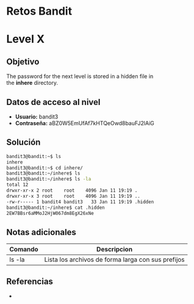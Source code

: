 # Retos Bandit

# Level X

## Objetivo
The password for the next level is stored in a hidden file in the **inhere** directory.

## Datos de acceso al nivel
- **Usuario:** bandit3
- **Contraseña:** aBZ0W5EmUfAf7kHTQeOwd8bauFJ2lAiG

## Solución
```bash
bandit3@bandit:~$ ls
inhere
bandit3@bandit:~$ cd inhere/
bandit3@bandit:~/inhere$ ls
bandit3@bandit:~/inhere$ ls -la
total 12
drwxr-xr-x 2 root    root    4096 Jan 11 19:19 .
drwxr-xr-x 3 root    root    4096 Jan 11 19:19 ..
-rw-r----- 1 bandit4 bandit3   33 Jan 11 19:19 .hidden
bandit3@bandit:~/inhere$ cat .hidden
2EW7BBsr6aMMoJ2HjW067dm8EgX26xNe
```
## Notas adicionales
| Comando | Descripcion |
|---------|-------------|
| ls -la | Lista los archivos de forma larga con sus prefijos |

## Referencias
- []()
